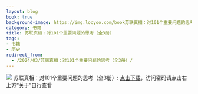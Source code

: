 ```yaml
---
layout: blog
book: true
background-image: https://img.locyoo.com/book苏联真相：对101个重要问题的思考（全3册）.jpg
category: 书籍
title: 苏联真相：对101个重要问题的思考（全3册）
tags:
- 书籍
- 历史
redirect_from:
  - /2024/03/苏联真相：对101个重要问题的思考（全3册）/
---
```

![](https://img.locyoo.com/book苏联真相：对101个重要问题的思考（全3册）.jpg)
苏联真相：对101个重要问题的思考（全3册）: <a name = "ref1" href="https://url18.ctfile.com/f/50983618-1045048564-2ee288?p=3619">点击下载</a>，访问密码请点击右上方“关于”自行查看
